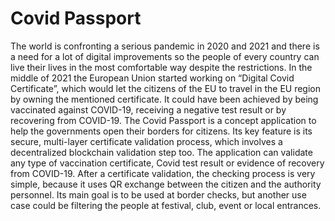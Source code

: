 # Covid Passport

The world is confronting a serious pandemic in 2020 and 2021 and there is a need for a lot of
digital improvements so the people of every country can live their lives in the most
comfortable way despite the restrictions.
In the middle of 2021 the European Union started working on “Digital Covid Certificate”,
which would let the citizens of the EU to travel in the EU region by owning the mentioned
certificate. It could have been achieved by being vaccinated against COVID-19, receiving a
negative test result or by recovering from COVID-19.
The Covid Passport is a concept application to help the governments open their borders for
citizens. Its key feature is its secure, multi-layer certificate validation process, which involves a
decentralized blockchain validation step too. The application can validate any type of
vaccination certificate, Covid test result or evidence of recovery from COVID-19. After a
certificate validation, the checking process is very simple, because it uses QR exchange
between the citizen and the authority personnel. Its main goal is to be used at border checks,
but another use case could be filtering the people at festival, club, event or local entrances.
